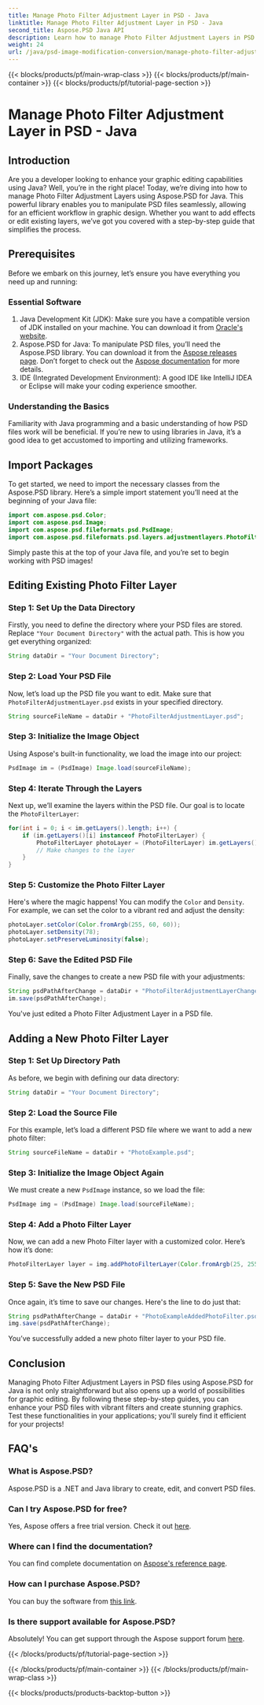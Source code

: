 ```yaml
---
title: Manage Photo Filter Adjustment Layer in PSD - Java
linktitle: Manage Photo Filter Adjustment Layer in PSD - Java
second_title: Aspose.PSD Java API
description: Learn how to manage Photo Filter Adjustment Layers in PSD files with Aspose.PSD for Java. Follow this guide for editing and adding filters effortlessly.
weight: 24
url: /java/psd-image-modification-conversion/manage-photo-filter-adjustment-layer-psd/
---
```


{{< blocks/products/pf/main-wrap-class >}}
{{< blocks/products/pf/main-container >}}
{{< blocks/products/pf/tutorial-page-section >}}

# Manage Photo Filter Adjustment Layer in PSD - Java

## Introduction
Are you a developer looking to enhance your graphic editing capabilities using Java? Well, you’re in the right place! Today, we’re diving into how to manage Photo Filter Adjustment Layers using Aspose.PSD for Java. This powerful library enables you to manipulate PSD files seamlessly, allowing for an efficient workflow in graphic design. Whether you want to add effects or edit existing layers, we’ve got you covered with a step-by-step guide that simplifies the process.
## Prerequisites
Before we embark on this journey, let’s ensure you have everything you need up and running:
### Essential Software
1. Java Development Kit (JDK): Make sure you have a compatible version of JDK installed on your machine. You can download it from [Oracle's website](https://www.oracle.com/java/technologies/javase-jdk11-downloads.html).
2. Aspose.PSD for Java: To manipulate PSD files, you’ll need the Aspose.PSD library. You can download it from the [Aspose releases page](https://releases.aspose.com/psd/java/). Don’t forget to check out the [Aspose documentation](https://reference.aspose.com/psd/java/) for more details.
3. IDE (Integrated Development Environment): A good IDE like IntelliJ IDEA or Eclipse will make your coding experience smoother.
### Understanding the Basics
Familiarity with Java programming and a basic understanding of how PSD files work will be beneficial. If you’re new to using libraries in Java, it’s a good idea to get accustomed to importing and utilizing frameworks.
## Import Packages
To get started, we need to import the necessary classes from the Aspose.PSD library. Here’s a simple import statement you’ll need at the beginning of your Java file:
```java
import com.aspose.psd.Color;
import com.aspose.psd.Image;
import com.aspose.psd.fileformats.psd.PsdImage;
import com.aspose.psd.fileformats.psd.layers.adjustmentlayers.PhotoFilterLayer;
```
Simply paste this at the top of your Java file, and you’re set to begin working with PSD images!
## Editing Existing Photo Filter Layer
### Step 1: Set Up the Data Directory
Firstly, you need to define the directory where your PSD files are stored. Replace `"Your Document Directory"` with the actual path. This is how you get everything organized:
```java
String dataDir = "Your Document Directory";
```
### Step 2: Load Your PSD File
Now, let’s load up the PSD file you want to edit. Make sure that `PhotoFilterAdjustmentLayer.psd` exists in your specified directory.
```java
String sourceFileName = dataDir + "PhotoFilterAdjustmentLayer.psd";
```
### Step 3: Initialize the Image Object
Using Aspose's built-in functionality, we load the image into our project:
```java
PsdImage im = (PsdImage) Image.load(sourceFileName);
```
### Step 4: Iterate Through the Layers
Next up, we’ll examine the layers within the PSD file. Our goal is to locate the `PhotoFilterLayer`:
```java
for(int i = 0; i < im.getLayers().length; i++) {
    if (im.getLayers()[i] instanceof PhotoFilterLayer) {
        PhotoFilterLayer photoLayer = (PhotoFilterLayer) im.getLayers()[i];
        // Make changes to the layer
    }
}
```
### Step 5: Customize the Photo Filter Layer
Here's where the magic happens! You can modify the `Color` and `Density`. For example, we can set the color to a vibrant red and adjust the density:
```java
photoLayer.setColor(Color.fromArgb(255, 60, 60));
photoLayer.setDensity(78);
photoLayer.setPreserveLuminosity(false);
```
### Step 6: Save the Edited PSD File
Finally, save the changes to create a new PSD file with your adjustments:
```java
String psdPathAfterChange = dataDir + "PhotoFilterAdjustmentLayerChanged.psd";
im.save(psdPathAfterChange);
```
You've just edited a Photo Filter Adjustment Layer in a PSD file.
## Adding a New Photo Filter Layer
### Step 1: Set Up Directory Path
As before, we begin with defining our data directory:
```java
String dataDir = "Your Document Directory";
```
### Step 2: Load the Source File
For this example, let’s load a different PSD file where we want to add a new photo filter:
```java
String sourceFileName = dataDir + "PhotoExample.psd";
```
### Step 3: Initialize the Image Object Again
We must create a new `PsdImage` instance, so we load the file:
```java
PsdImage img = (PsdImage) Image.load(sourceFileName);
```
### Step 4: Add a Photo Filter Layer
Now, we can add a new Photo Filter layer with a customized color. Here’s how it’s done:
```java
PhotoFilterLayer layer = img.addPhotoFilterLayer(Color.fromArgb(25, 255, 35));
```
### Step 5: Save the New PSD File
Once again, it’s time to save our changes. Here's the line to do just that:
```java
String psdPathAfterChange = dataDir + "PhotoExampleAddedPhotoFilter.psd";
img.save(psdPathAfterChange);
```
You’ve successfully added a new photo filter layer to your PSD file.
## Conclusion
Managing Photo Filter Adjustment Layers in PSD files using Aspose.PSD for Java is not only straightforward but also opens up a world of possibilities for graphic editing. By following these step-by-step guides, you can enhance your PSD files with vibrant filters and create stunning graphics. Test these functionalities in your applications; you'll surely find it efficient for your projects!
## FAQ's
### What is Aspose.PSD?
Aspose.PSD is a .NET and Java library to create, edit, and convert PSD files.
### Can I try Aspose.PSD for free?
Yes, Aspose offers a free trial version. Check it out [here](https://releases.aspose.com/).
### Where can I find the documentation?
You can find complete documentation on [Aspose's reference page](https://reference.aspose.com/psd/java/).
### How can I purchase Aspose.PSD?
You can buy the software from [this link](https://purchase.aspose.com/buy).
### Is there support available for Aspose.PSD?
Absolutely! You can get support through the Aspose support forum [here](https://forum.aspose.com/c/psd/34).

{{< /blocks/products/pf/tutorial-page-section >}}

{{< /blocks/products/pf/main-container >}}
{{< /blocks/products/pf/main-wrap-class >}}

{{< blocks/products/products-backtop-button >}}
